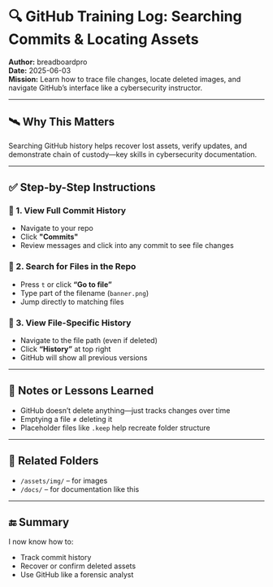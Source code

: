 # 🔍 GitHub Training Log: Searching Commits & Locating Assets

**Author:** breadboardpro  
**Date:** 2025-06-03  
**Mission:** Learn how to trace file changes, locate deleted images, and navigate GitHub’s interface like a cybersecurity instructor.

---

## 🛰️ Why This Matters
Searching GitHub history helps recover lost assets, verify updates, and demonstrate chain of custody—key skills in cybersecurity documentation.

---

## ✅ Step-by-Step Instructions

### 🔹 1. View Full Commit History
- Navigate to your repo
- Click **"Commits"**
- Review messages and click into any commit to see file changes

### 🔹 2. Search for Files in the Repo
- Press `t` or click **“Go to file”**
- Type part of the filename (`banner.png`)
- Jump directly to matching files

### 🔹 3. View File-Specific History
- Navigate to the file path (even if deleted)
- Click **“History”** at top right
- GitHub will show all previous versions

---

## 🧠 Notes or Lessons Learned
- GitHub doesn’t delete anything—just tracks changes over time
- Emptying a file ≠ deleting it
- Placeholder files like `.keep` help recreate folder structure

---

## 📁 Related Folders
- `/assets/img/` – for images
- `/docs/` – for documentation like this

---

## 🔚 Summary
I now know how to:
- Track commit history
- Recover or confirm deleted assets
- Use GitHub like a forensic analyst



